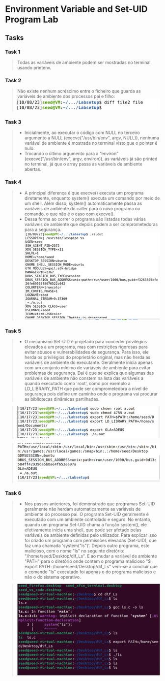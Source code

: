 # Environment Variable and Set-UID Program Lab

## Tasks

### Task 1
> Todas as variáveis de ambiente podem ser mostradas no terminal usando printenv.

 ### Task 2
> Não existe nenhum acréscimo entre o ficheiro que guarda as variáveis de ambiente dos processos pai e filho: <br>
>![](images/FSI_task2.png)

### Task 3
> - Inicialmente, ao executar o código com NULL no terceiro argumento a NULL (execve("/usr/bin/env", argv, NULL)), nenhuma variável de ambiente é mostrada no terminal visto que o pointer é nulo. <br>
> - Trocando o último argumento para a “environ” (execve("/usr/bin/env", argv, environ)), as variáveis já são printed no terminal, já que o array passa as variáveis de ambiente abertas. <br>


### Task 4
> - A principal diferença é que execve() executa um programa diretamente, enquanto system() executa um comando por meio de um shell. Além disso, system() automaticamente passa as variáveis de ambiente do caller para o novo programa ou comando, o que não é o caso com execve(). <br>
> - Dessa forma ao correr o programa são listadas todas várias variáveis de ambiente que depois podem a ser comprometedoras para a segurança. <br>
>![](images/FSI_tas4.png)

### Task 5
> - O mecanismo Set-UID é projetado para conceder privilégios elevados a um programa, mas com restrições rigorosas para evitar abusos e vulnerabilidades de segurança. Para isso, ele herda os privilégios do proprietário original, mas não herda as variáveis de ambiente do executante. Geralmente inicia apenas com um conjunto mínimo de variáveis de ambiente para evitar problemas de segurança. Daí é que se explica que algumas das variáveis de ambiente não constem na lista das variáveis a quando executado como 'root', como por exemplo a LD_LIBRARY_PATH que pode ser comprometedora a nível de segurança pois define um caminho onde o programa vai procurar as bibliotecas dinâmicas partilhadas. <br>

>![](images/task5_fsi2.png)

>![](images/task5_fsi.png)

### Task 6
> - Nos passos anteriores, foi demonstrado que programas Set-UID geralmente não herdam automaticamente as variáveis de ambiente do processo pai. O programa Set-UID geralmente é executado com um ambiente controlado e seguro.
No entanto, quando um programa Set-UID chama a função system(), ele efetivamente inicia uma shell, que pode ser afetado pelas variáveis de ambiente definidas pelo utilizador.
Para explicar isso foi criado um programa com permissões elevadas (Set-UID), que faz uma chamada 'system("ls")'. Depois outro programa, este malicioso, com o nome "ls" no seguinte diretório: "/home/seed/Desktop/dif_Ls". E ao mudar a variável de ambiente "PATH" para o diretório onde contém o programa malicioso "$ export PATH=/home/seed/Desktop/dif_Ls" vem-se a concluir que o comando "ls" executado foi apenas o do programa malicioso e não o do sistema operativo.

>![](images/task6_fsi.png)
